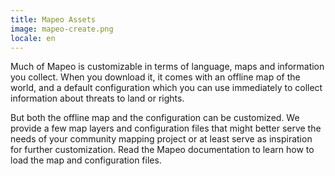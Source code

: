 ```yaml
---
title: Mapeo Assets
image: mapeo-create.png
locale: en
---
```


Much of Mapeo is customizable in terms of language, maps and information you collect. When you download it, it comes with an offline map of the world, and a default configuration which you can use immediately to collect information about threats to land or rights.

But both the offline map and the configuration can be customized. We provide a few map layers and configuration files that might better serve the needs of your community mapping project or at least serve as inspiration for further customization. Read the <app-button :inline="true" :color="true" localUrl=":8082/earthdefenderstoolkit/https://www.earthdefenderstoolkit.com/toolkit/mapeo-monitor-and-document-the-world-around-you/">Mapeo documentation</app-button> to learn how to load the map and configuration files.

<app-button :color="true" localUrl=":8082/earthdefenderstoolkit/https://www.earthdefenderstoolkit.com/toolkit/mapeo-monitor-and-document-the-world-around-you/" text="Offline Map Tiles"></app-button>

<app-button localUrl=":8082/earthdefenderstoolkit/https://www.earthdefenderstoolkit.com/toolkit/mapeo-monitor-and-document-the-world-around-you/" text="Mapeo Configuration"></app-button>

